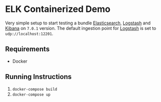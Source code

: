 # ELK Containerized Demo

Very simple setup to start testing a bundle [Elasticsearch](https://www.elastic.co/products/elasticsearch), [Logstash](https://www.elastic.co/products/kibana) and [Kibana](https://www.elastic.co/products/logstash) on `7.0.1` version. The default ingestion point for [Logstash](https://www.elastic.co/products/kibana) is set to `udp://localhost:12201`.

## Requirements

- Docker

## Running Instructions

1. `docker-compose build`
2. `docker-compose up`
